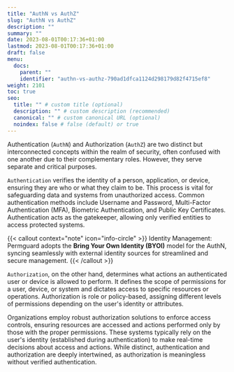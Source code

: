 ```yaml
---
title: "AuthN vs AuthZ"
slug: "AuthN vs AuthZ"
description: ""
summary: ""
date: 2023-08-01T00:17:36+01:00
lastmod: 2023-08-01T00:17:36+01:00
draft: false
menu:
  docs:
    parent: ""
    identifier: "authn-vs-authz-790ad1dfca1124d298179d82f4715ef8"
weight: 2101
toc: true
seo:
  title: "" # custom title (optional)
  description: "" # custom description (recommended)
  canonical: "" # custom canonical URL (optional)
  noindex: false # false (default) or true
---
```

Authentication (`AuthN`) and Authorization (`AuthZ`) are two distinct but interconnected concepts within the realm of security, often confused with one another due to their complementary roles. However, they serve separate and critical purposes.

`Authentication` verifies the identity of a person, application, or device, ensuring they are who or what they claim to be. This process is vital for safeguarding data and systems from unauthorized access. Common authentication methods include Username and Password, Multi-Factor Authentication (MFA), Biometric Authentication, and Public Key Certificates. Authentication acts as the gatekeeper, allowing only verified entities to access protected systems.

{{< callout context="note" icon="info-circle" >}}
Identity Management: Permguard adopts the **Bring Your Own Identity (BYOI)** model for the AuthN, syncing seamlessly with external identity sources for streamlined and secure management.
{{< /callout >}}

`Authorization`, on the other hand, determines what actions an authenticated user or device is allowed to perform. It defines the scope of permissions for a user, device, or system and dictates access to specific resources or operations. Authorization is role or policy-based, assigning different levels of permissions depending on the user's identity or attributes.

Organizations employ robust authorization solutions to enforce access controls, ensuring resources are accessed and actions performed only by those with the proper permissions. These systems typically rely on the user's identity (established during authentication) to make real-time decisions about access and actions. While distinct, authentication and authorization are deeply intertwined, as authorization is meaningless without verified authentication.
